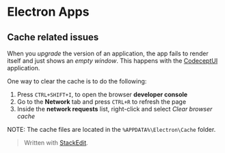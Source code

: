 # Electron Apps

## Cache related issues

When you *upgrade* the version of an application, the app fails to render itself and just shows an *empty window*. This happens with the [CodeceptUI](https://codecept.io/ui/) application.

One way to clear the cache is to do the following:

1. Press `CTRL+SHIFT+I`, to open the browser **developer console**
2. Go to the **Network** tab and press `CTRL+R` to refresh the page
3. Inside the **network requests** list, right-click and select *Clear browser cache*

NOTE: The cache files are located in the `%APPDATA%\Electron\Cache` folder.

> Written with [StackEdit](https://stackedit.io/).
<!--stackedit_data:
eyJoaXN0b3J5IjpbMTkyMjQ2NjMwNiwtMzY2NzY0ODIzLDIwMT
AzMzE4NDZdfQ==
-->